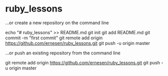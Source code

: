 # ruby_lessons

…or create a new repository on the command line

echo "# ruby_lessons" >> README.md
git init
git add README.md
git commit -m "first commit"
git remote add origin https://github.com/ernesen/ruby_lessons.git
git push -u origin master

…or push an existing repository from the command line

git remote add origin https://github.com/ernesen/ruby_lessons.git
git push -u origin master


